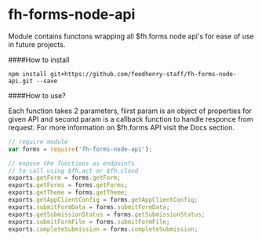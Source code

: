 fh-forms-node-api
====

Module contains functons wrapping all $fh.forms node api's for ease of use in future projects.

####How to install

```shell
npm install git+https://github.com/feedhenry-staff/fh-forms-node-api.git --save
```

####How to use?

Each function takes 2 parameters, fiirst param is an object of properties for given API and second param is a callback function
to handle responce from request. For more information on $fh.forms API visit the Docs section.

```javascript
// require module
var forms = require('fh-forms-node-api');

// expose the functions as endpoints
// to call using $fh.act or $fh.cloud
exports.getForm = forms.getForm;
exports.getForms = forms.getForms;
exports.getTheme = forms.getTheme;
exports.getAppClientConfig = forms.getAppClientConfig;
exports.submitFormData = forms.submitFormData;
exports.getSubmissionStatus = forms.getSubmissionStatus;
exports.submitFormFile = forms.submitFormFile;
exports.completeSubmission = forms.completeSubmission;
```

